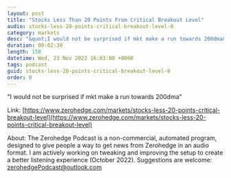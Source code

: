 ```yaml
---
layout: post
title: "Stocks Less Than 20 Points From Critical Breakout Level"
audio: stocks-less-20-points-critical-breakout-level-0
category: markets
desc: "&quot;I would not be surprised if mkt make a run towards 200dma&quot;"
duration: 00:02:30
length: 150
datetime: Wed, 23 Nov 2022 16:03:00 +0000
tags: podcast
guid: stocks-less-20-points-critical-breakout-level-0
order: 0
---
```

&quot;I would not be surprised if mkt make a run towards 200dma&quot;

Link: [https://www.zerohedge.com/markets/stocks-less-20-points-critical-breakout-level](https://www.zerohedge.com/markets/stocks-less-20-points-critical-breakout-level)

About: The Zerohedge Podcast is a non-commercial, automated program, designed to give people a way to get news from Zerohedge in an audio format.  I am actively working on tweaking and improving the setup to create a better listening experience (October 2022).  Suggestions are welcome: [zerohedgePodcast@outlook.com](mailto:zerohedgePodcast@outlook.com)